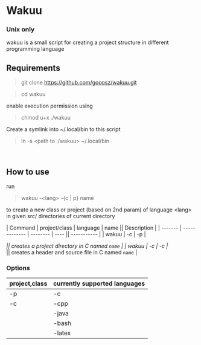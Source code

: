 # Wakuu
### Unix only

wakuu is a small script for creating a project structure in different programming language <br />


## Requirements

> git clone https://github.com/gooosz/wakuu.git

> cd wakuu

enable execution permission using <br />

> chmod u+x ./wakuu

Create a symlink into ~/.local/bin to this script <br />

> ln -s <path to ./wakuu> ~/.local/bin

<br />

## How to use

run

> wakuu -\<lang> -{c | p} name

to create a new class or project (based on 2nd param) of language \<lang> in given src/ directories of current directory
<br />


| Command | project/class | language | name || Description |
| ------- | ------------- | -------- | ---- || ----------- |
| wakuu   | -c            | -p       | <center>*</center> || creates a project directory in C named `name` |
| wakuu   | -c            | -c       | <center>*</center> || creates a header and source file in C named `name` |


### Options
| project,class | currently supported languages |
| ------------- | -------- |
| -p            | -c       |
| -c            | -cpp     |
|               | -java    |
|               | -bash    |
|               | -latex   |





